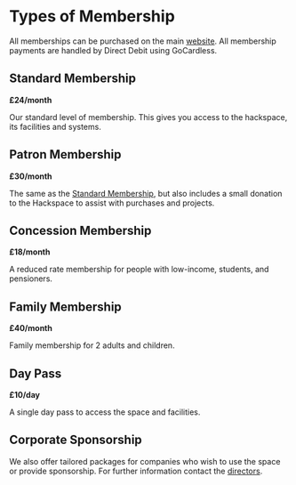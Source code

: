 # Types of Membership

All memberships can be purchased on the main [website](https://leighhack.org/membership). All membership payments are handled by Direct Debit using GoCardless.

## Standard Membership

**£24/month**

Our standard level of membership. This gives you access to the hackspace, its facilities and systems.

## Patron Membership

**£30/month**

The same as the [Standard Membership](#standard-membership), but also includes a small donation to the Hackspace to assist with purchases and projects.

## Concession Membership

**£18/month**

A reduced rate membership for people with low-income, students, and pensioners.

## Family Membership

**£40/month**

Family membership for 2 adults and children. 

## Day Pass

**£10/day**

A single day pass to access the space and facilities.

## Corporate Sponsorship

We also offer tailored packages for companies who wish to use the space or provide sponsorship. For further information contact the [directors](useful_contacts.md#directors).